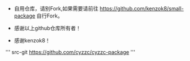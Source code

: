 *  自用仓库，请别Fork,如果需要请前往 https://github.com/kenzok8/small-package 自行Fork。

*  感谢以上github仓库所有者！

*  感谢kenzok8！

'''  src-git https://github.com/cyzzc/cyzzc-package   '''
